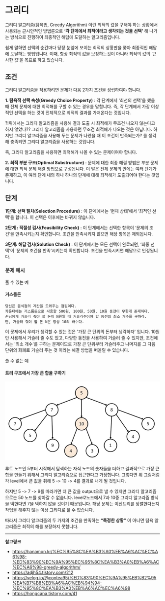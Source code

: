 # 그리디

그리디 알고리즘(탐욕법, Greedy Algorithm) 이란 최적의 값을 구해야 하는 상황에서 사용되는 근시안적인 방법론으로 **‘각 단계에서 최적이라고 생각되는 것을 선택’** 해 나가는 방식으로 진행하여 최종적인 해답에 도달하는 알고리즘입니다.

쉽게 말하면 선택의 순간마다 당장 눈앞에 보이는 최적의 상황만을 쫓아 최종적인 해답에 도달하는 방법입니다.
이때, 항상 최적의 값을 보장하는것이 아니라 최적의 값의 ‘근사한 값’을 목표로 하고 있습니다.

## 조건

그리디 알고리즘을 적용하려면 문제가 다음 2가지 조건을 성립하여야 합니다.

**1. 탐욕적 선택 속성(Greedy Choice Property)** : 각 단계에서 ‘최선의 선택’을 했을 때 전체 문제에 대한 최적해를 구할 수 있는 경우를 말합니다. 즉, 각 단계에서 가장 이상적인 선택을 하는 것이 전체적으로 최적의 결과를 가져온다는 것입니다.

?!위에서는 그리디 알고리즘을 사용해 결과 도출 시 최적해가 무조건 나오지 않는다고 하지 않았나??
그리디 알고리즘을 사용하면 무조건 최적해가 나오는 것은 아닙니다.
하지만 그리디 알고리즘을 사용해 푸는 문제가 나왔을 때 이 조건이 만족되는가? 를 생각해 충족되면 그리디 알고리즘을 사용하는 것입니다.

즉, 그리디 알고리즘을 사용하면 최적해가 나올 수 있는 문제이여야 합니다.

**2. 최적 부분 구조(Optimal Substructure)** : 문제에 대한 최종 해결 방법은 부분 문제에 대한 최적 문제 해결 방법으로 구성됩니다. 이 말은 전체 문제의 안에는 여러 단계가 존재하고, 이 여러 단계 내의 하나 하나의 단계에 대해 최적해가 도출되어야 한다는 것입니다.

## 단계

**1단계: 선택 절차(Selection Procedure)** : 이 단계에서는 ‘현재 상태’에서 ‘최적인 선택’을 합니다. 이 선택은 이후에는 바뀌지 않습니다.

**2단계 : 적절성 검사(Feasibility Check)** : 이 단계에서는 선택한 항목이 ‘문제의 조건’을 만족시키는지 확인합니다. 조건을 만족시키지 않으면 해당 항목은 제외됩니다.

**3단계: 해답 검사(Solution Check)** : 이 단계에서는 모든 선택이 완료되면, ‘최종 선택’이 ‘문제의 조건을 만족’시키는지 확인합니다. 조건을 만족시키면 해답으로 인정됩니다.

### 문제 예시

풀 수 있는 예

#### 거스름돈

```
당신은 음식점의 계산을 도와주는 점원이다.
카운터에는 거스름돈으로 사용할 500원, 100원, 50원, 10원 동전이 무한개 존재하다.
손님에게 거슬러 줘야 할 돈이 N원일 때 거슬러주어야 할 동전의 최소 개수를 구하라.
단, 거슬러 줘야 할 돈 N은 항상 10의 배수다.
```

이 문제에서 우리가 생각할 수 있는 것은 '가장 큰 단위의 돈부터 생각하자' 입니다.
10원만 사용해서 거슬러 줄 수도 있고, 다양한 동전을 사용하여 거슬러 줄 수 있지만, 조건에서는 '최소 개수'를 구하는 문제이므로 가장 큰 단위부터 거슬러주고 나머지를 그 다음 단위의 화폐로 거슬러 주는 것 이라는 해결 방법을 떠올릴 수 있습니다.

풀 수 없는 예

#### 트리 구조에서 가장 큰 합을 구하기

<img src="./img/그리디 안되는 예.PNG" alt="그리디 안되는 예">

루트 노드인 5부터 시작해서 탐색하는 자식 노드의 숫자들을 더하고
결과적으로 가장 큰 합을 만들기 위해서 그리디 알고리즘으로 접근한다고 가정합니다.
그렇다면 위 그림처럼 각 level에서 큰 값을 취해 5 -> 10 -> 4를 결과로 내게 될 것입니다.

하지만 5 -> 7 -> 9를 따라가면 더 큰 값을 output으로 낼 수 있지만
그리디 알고리즘으로는 50 노드를 찾아갈 수 없습니다.
level2노드에서 7과 10중 그리디 알고리즘 방식을 택한다면 7을 택하지 않을 것이기 때문입니다.
해당 문제는 이진트리를 정렬한다든지 작업을 해주지 않는 이상 그리디로 풀 수 없습니다.

따라서 그리디 알고리즘의 두 가지의 조건을 만족하는 **“특정한 상황”** 이 아니면 탐욕 알고리즘은 최적의 해를 보장하지 못합니다.

<hr/>

**참고링크**

- https://hanamon.kr/%EC%95%8C%EA%B3%A0%EB%A6%AC%EC%A6%98-%ED%83%90%EC%9A%95%EC%95%8C%EA%B3%A0%EB%A6%AC%EC%A6%98-greedy-algorithm/
- https://adjh54.tistory.com/212
- https://velog.io/@contea95/%ED%83%90%EC%9A%95%EB%B2%95%EA%B7%B8%EB%A6%AC%EB%94%94-%EC%95%8C%EA%B3%A0%EB%A6%AC%EC%A6%98
- https://hongcana.tistory.com/41
